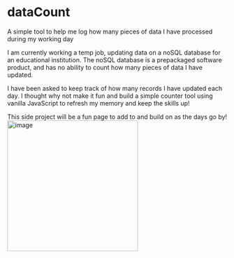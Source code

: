 # dataCount

A simple tool to help me log how many pieces of data I have processed during my working day

I am currently working a temp job, updating data on a noSQL database for an educational institution.
The noSQL database is a prepackaged software product, and has no ability to count how many pieces of data I have updated.

I have been asked to keep track of how many records I have updated each day. 
I thought why not make it fun and build a simple counter tool using vanilla JavaScript to refresh my memory and keep the skills up!

This side project will be a fun page to add to and build on as the days go by!
<img width="299" alt="image" src="https://github.com/jo-on-github/dataCount/assets/125663254/3e18b02b-0422-430e-a195-af7e7cf49c83">

